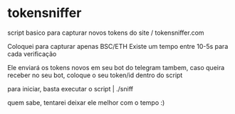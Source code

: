 # tokensniffer
script basico para capturar novos tokens do site / tokensniffer.com

Coloquei para capturar apenas BSC/ETH
Existe um tempo entre 10-5s para cada verificação

Ele enviará os tokens novos em seu bot do telegram tambem, caso queira receber no seu bot, coloque o seu token/id dentro do script

para iniciar, basta executar o script | ./sniff

quem sabe, tentarei deixar ele melhor com o tempo :)
